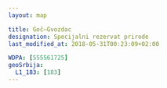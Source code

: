 ```yaml
---
layout: map

title: Goč–Gvozdac
designation: Specijalni rezervat prirode
last_modified_at: 2018-05-31T00:23:09+02:00

WDPA: [555561725]
geoSrbija:
  L1_183: [183]
---
```

